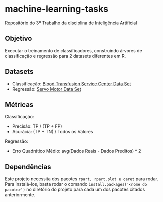 # machine-learning-tasks
Repositório do 3º Trabalho da disciplina de Inteligência Artificial 

## Objetivo
Executar o treinamento de classificadores, construindo árvores de classificação e regressão para 2 datasets diferentes em R.

## Datasets
- Classificação:
[Blood Transfusion Service Center Data Set](http://archive.ics.uci.edu/ml/datasets/Blood+Transfusion+Service+Center)
- Regressão:
[Servo Motor Data Set](http://archive.ics.uci.edu/ml/datasets/Servo)

## Métricas
Classificação:

- Precisão: TP / (TP + FP)
- Acurácia: (TP + TN) / Todos os Valores
  
Regressão:

- Erro Quadrático Médio: avg(Dados Reais - Dados Preditos) ^ 2
  
## Dependências
Este projeto necessita dos pacotes `rpart, rpart.plot e caret` para rodar. Para instalá-los, basta rodar o comando `install.packages('<nome do pacote>')` no diretório do projeto para cada um dos pacotes citados anteriormente.